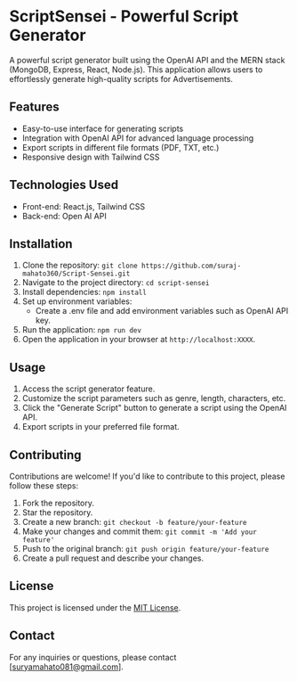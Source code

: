 # ScriptSensei - Powerful Script Generator



A powerful script generator built using the OpenAI API and the MERN stack (MongoDB, Express, React, Node.js). This application allows users to effortlessly generate high-quality scripts for Advertisements.

## Features

- Easy-to-use interface for generating scripts
- Integration with OpenAI API for advanced language processing
- Export scripts in different file formats (PDF, TXT, etc.)
- Responsive design with Tailwind CSS

## Technologies Used

- Front-end: React.js, Tailwind CSS
- Back-end: Open AI API

## Installation

1. Clone the repository: `git clone https://github.com/suraj-mahato360/Script-Sensei.git`
2. Navigate to the project directory: `cd script-sensei`
3. Install dependencies: `npm install`
4. Set up environment variables:
   - Create a .env file and add environment variables such as OpenAI API key.
5. Run the application: `npm run dev`
6. Open the application in your browser at `http://localhost:XXXX`.

## Usage

1. Access the script generator feature.
2. Customize the script parameters such as genre, length, characters, etc.
3. Click the "Generate Script" button to generate a script using the OpenAI API.
4. Export scripts in your preferred file format.

## Contributing

Contributions are welcome! If you'd like to contribute to this project, please follow these steps:

1. Fork the repository.
2. Star the repository.
3. Create a new branch: `git checkout -b feature/your-feature`
4. Make your changes and commit them: `git commit -m 'Add your feature'`
5. Push to the original branch: `git push origin feature/your-feature`
6. Create a pull request and describe your changes.

## License

This project is licensed under the [MIT License](LICENSE).

## Contact

For any inquiries or questions, please contact [suryamahato081@gmail.com].
